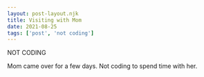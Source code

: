```yaml
---
layout: post-layout.njk
title: Visiting with Mom
date: 2021-08-25
tags: ['post', 'not coding']
---
```

<!-- Excerpt Start -->
NOT CODING
<!-- Excerpt End -->

Mom came over for a few days. Not coding to spend time with her.
